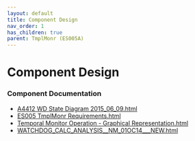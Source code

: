 ```yaml
---
layout: default
title: Component Design
nav_order: 1
has_children: true
parent: TmplMonr (ES005A)
---
```

# Component Design
### Component Documentation

- [A4412 WD State Diagram 2015_06_09.html](Doc/A4412%20WD%20State%20Diagram%202015_06_09.html)
- [ES005 TmplMonr Requirements.html](Doc/ES005%20TmplMonr%20Requirements.html)
- [Temporal Monitor Operation - Graphical Representation.html](Doc/Temporal%20Monitor%20Operation%20-%20Graphical%20Representation.html)
- [WATCHDOG_CALC_ANALYSIS__NM_01OC14___NEW.html](Doc/WATCHDOG_CALC_ANALYSIS__NM_01OC14___NEW.html)

